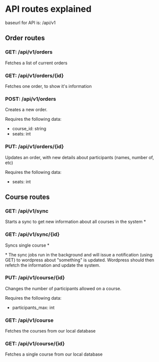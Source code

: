 # API routes explained

baseurl for API is: /api/v1

## Order routes

### GET: /api/v1/orders
Fetches a list of current orders
### GET: /api/v1/orders/{id}
Fetches one order, to show it's information
### POST: /api/v1/orders
Creates a new order.

Requires the following data:
* course_id: string
* seats: int

### PUT: /api/v1/orders/{id}
Updates an order, with new details about participants (names, number of, etc)

Requires the following data:
* seats: int

## Course routes

### GET: /api/v1/sync
Starts a sync to get new information about all courses in the system \*
### GET: /api/v1/sync/{id}
Syncs single course \* 

\* The sync jobs run in the background and will issue a notification (using GET)
to wordpress about "something" is updated. Wordpress should then refetch the
information and update the system.

### PUT: /api/v1/course/{id}
Changes the number of participants allowed on a course.

Requires the following data:
* participants_max: int

### GET: /api/v1/course
Fetches the courses from our local database

### GET: /api/v1/course/{id}
Fetches a single course from our local database